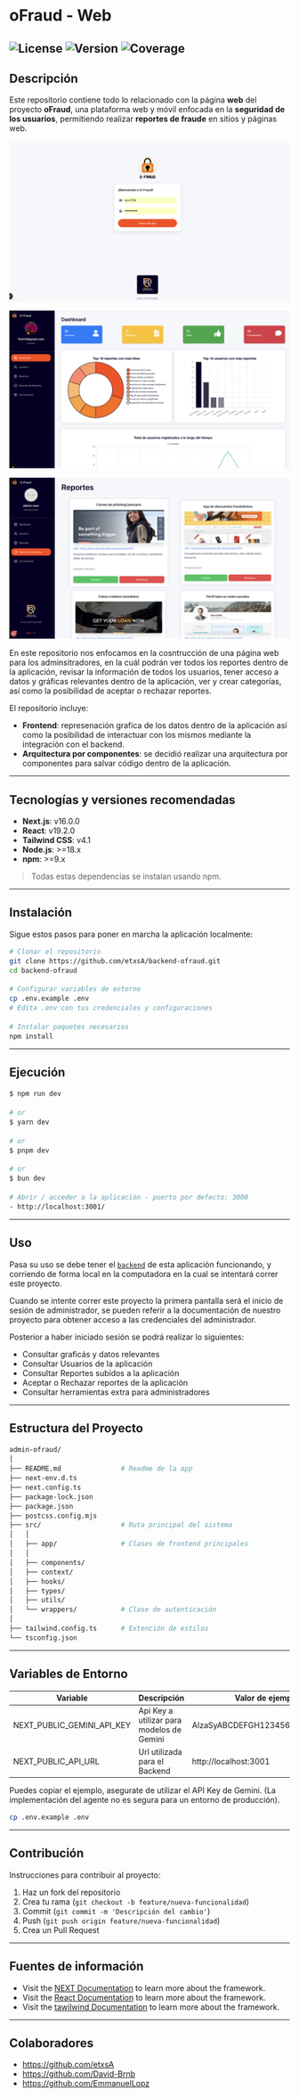 # oFraud - Web 

![License](https://img.shields.io/badge/license-MIT-green)
![Version](https://img.shields.io/badge/version-1.0.0-blue)
![Coverage](https://img.shields.io/badge/coverage-85%25-yellowgreen)
---

## Descripción

Este repositorio contiene todo lo relacionado con la página **web** del proyecto **oFraud**, una plataforma web y móvil enfocada en la **seguridad de los usuarios**, permitiendo realizar **reportes de fraude** en sitios y páginas web.

![Login page](https://raw.githubusercontent.com/EmmanuelLopz/admin-ofraud/main/readme_images/login.png)

![Dashboard page](https://raw.githubusercontent.com/EmmanuelLopz/admin-ofraud/main/readme_images/dashboard.png)

![Reports page](https://raw.githubusercontent.com/EmmanuelLopz/admin-ofraud/main/readme_images/reports.png)


En este repositorio nos enfocamos en la cosntrucción de una página web para los adminsitradores, en la cuál podrán ver todos los reportes dentro de la aplicación, revisar la información de todos los usuarios, tener acceso a datos y gráficas relevantes dentro de la aplicación, ver y crear categorías, así como la posibilidad de aceptar o rechazar reportes. 

El repositorio incluye:
* **Frontend**: represenación grafica de los datos dentro de la aplicación así como la posibilidad de interactuar con los mismos mediante la integración con el backend.
* **Arquitectura por componentes**: se decidió realizar una arquitectura por componentes para salvar código dentro de la aplicación.

---

## Tecnologías y versiones recomendadas
- **Next.js**: v16.0.0
- **React**: v19.2.0
- **Tailwind CSS**: v4.1
- **Node.js**: >=18.x
- **npm**: >=9.x
> Todas estas dependencias se instalan usando npm.

---

## Instalación

Sigue estos pasos para poner en marcha la aplicación localmente:

```bash
# Clonar el repositorio
git clone https://github.com/etxsA/backend-ofraud.git
cd backend-ofraud

# Configurar variables de entorno
cp .env.example .env
# Edita .env con tus credenciales y configuraciones

# Instalar paquetes necesarios
npm install

```
---

## Ejecución
```bash
$ npm run dev

# or
$ yarn dev

# or
$ pnpm dev

# or
$ bun dev

# Abrir / acceder a la aplicación - puerto por defecto: 3000
- http://localhost:3001/
```
----

## Uso

Pasa su uso se debe tener el [`backend`](https://github.com/etxsA/backend-ofraud$0)  de esta aplicación funcionando, y corriendo de forma local en la computadora en la cual se intentará correr este proyecto. 

Cuando se intente correr este proyecto la primera pantalla será el inicio de sesión de administrador, se pueden referir a la documentación de nuestro proyecto para obtener acceso a las credenciales del administrador. 

Posterior a haber iniciado sesión se podrá realizar lo siguientes:
- Consultar graficás y datos relevantes
- Consultar Usuarios de la aplicación
- Consultar Reportes subídos a la aplicación
- Aceptar o Rechazar reportes de la aplicación
- Consultar herramientas extra para administradores

---

## Estructura del Proyecto

```bash
admin-ofraud/
│
├── README.md               # Readme de la app
├── next-env.d.ts
├── next.config.ts
├── package-lock.json
├── package.json
├── postcss.config.mjs
├── src/                    # Ruta principal del sistema
│   │  
│   ├── app/                # Clases de frontend principales
│   │   
│   ├── components/
│   ├── context/
│   ├── hooks/
│   ├── types/
│   ├── utils/
│   └── wrappers/           # Clase de autenticación
│
├── tailwind.config.ts      # Extención de estilos
└── tsconfig.json
```

---

## Variables de Entorno

| Variable        | Descripción | Valor de ejemplo / Notas |
| --------------- | ----------- | ------------------------ |
| NEXT_PUBLIC_GEMINI_API_KEY | Api Key a utilizar para modelos de Gemini |       AIzaSyABCDEFGH1234567890abcdefghijklmno            |
| NEXT_PUBLIC_API_URL | Url utilizada para el Backend | http://localhost:3001|

Puedes copiar el ejemplo, asegurate de utilizar el API Key de Gemini. (La implementación del agente no es segura para un entorno de producción).

```bash
cp .env.example .env
```

---

## Contribución

Instrucciones para contribuir al proyecto:

1. Haz un fork del repositorio
2. Crea tu rama (`git checkout -b feature/nueva-funcionalidad`)
3. Commit (`git commit -m 'Descripción del cambio'`)
4. Push (`git push origin feature/nueva-funcionalidad`)
5. Crea un Pull Request

---
## Fuentes de información
- Visit the [NEXT Documentation](https://nextjs.org/docs) to learn more about the framework.
- Visit the [React Documentation](https://react.dev/) to learn more about the framework.
- Visit the [tawilwind Documentation](https://tailwindcss.com/) to learn more about the framework.

---
## Colaboradores
- https://github.com/etxsA
- https://github.com/David-Brnb
- https://github.com/EmmanuelLopz

